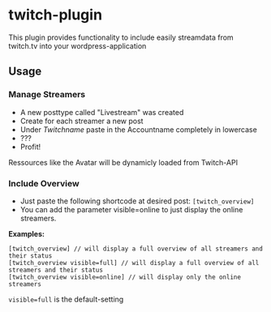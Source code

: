# twitch-plugin
This plugin provides functionality to include easily streamdata from twitch.tv into your wordpress-application 

## Usage
### Manage Streamers
- A new posttype called "Livestream" was created
- Create for each streamer a new post
- Under *Twitchname* paste in the Accountname completely in lowercase
- ???
- Profit!

Ressources like the Avatar will be dynamicly loaded from Twitch-API

### Include Overview
- Just paste the following shortcode at desired post: `[twitch_overview]`
- You can add the parameter visible=online to just display the online streamers.

**Examples:**
```
[twitch_overview] // will display a full overview of all streamers and their status
[twitch_overview visible=full] // will display a full overview of all streamers and their status
[twitch_overview visible=online] // will display only the online streamers
```
`visible=full` is the default-setting

